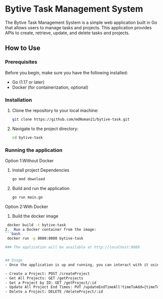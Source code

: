# Bytive Task Management System

The Bytive Task Management System is a simple web application built in Go that allows users to manage tasks and projects. This application provides APIs to create, retrieve, update, and delete tasks and projects.

## How to Use

### Prerequisites

Before you begin, make sure you have the following installed:

- Go (1.17 or later)
- Docker (for containerization, optional)

### Installation

1. Clone the repository to your local machine:

   ```bash
   git clone https://github.com/mdNoman21/bytive-task.git
2. Navigate to the project directory: 
   ```bash
   cd bytive-task
   
### Running the application 

Option 1:Without Docker 

1. Install project Dependencies
   ```bash 
   go mod download
2. Build and run the application
   ```bash
   go run main.go


Option 2:With Docker
1.  Build the docker image
   ```bash 
    docker build -t bytive-task 
2.  Run a Docker container from the image:
   ```bash 
    docker run -p 8080:8080 bytive-task

### The application will be available at http://localhost:8080


## Usage
- Once the application is up and running, you can interact with it using APIs. Here are some of the available endpoints:

- Create a Project: POST /createProject
- Get All Projects: GET /getProjects
- Get a Project by ID: GET /getProject/:id
- Update All Project End Times: PUT /updateEndTimeAll?timeToAdd={timeToAdd}
- Delete a Project: DELETE /deleteProject/:id





   
